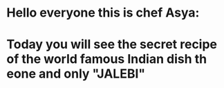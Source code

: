 #  Hello everyone this is chef Asya:
# Today you will see the secret recipe of the world famous Indian dish th eone and only "JALEBI"

